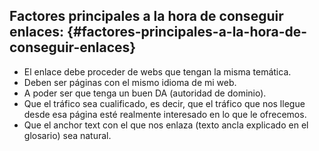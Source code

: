 ## Factores principales a la hora de conseguir enlaces: {#factores-principales-a-la-hora-de-conseguir-enlaces}

* El enlace debe proceder de webs que tengan la misma temática.
* Deben ser páginas con el mismo idioma de mi web.
* A poder ser que tenga un buen DA (autoridad de dominio).
* Que el tráfico sea cualificado, es decir, que el tráfico que nos llegue desde esa página esté realmente interesado en lo que le ofrecemos.
* Que el anchor text con el que nos enlaza (texto ancla explicado en el glosario) sea natural.
